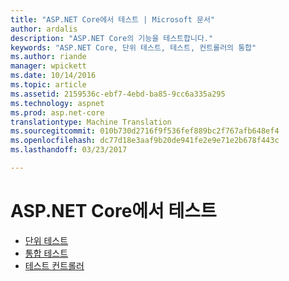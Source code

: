 ```yaml
---
title: "ASP.NET Core에서 테스트 | Microsoft 문서"
author: ardalis
description: "ASP.NET Core의 기능을 테스트합니다."
keywords: "ASP.NET Core, 단위 테스트, 테스트, 컨트롤러의 통합"
ms.author: riande
manager: wpickett
ms.date: 10/14/2016
ms.topic: article
ms.assetid: 2159536c-ebf7-4ebd-ba85-9cc6a335a295
ms.technology: aspnet
ms.prod: asp.net-core
translationtype: Machine Translation
ms.sourcegitcommit: 010b730d2716f9f536fef889bc2f767afb648ef4
ms.openlocfilehash: dc77d18e3aaf9b20de941fe2e9e71e2b678f443c
ms.lasthandoff: 03/23/2017

---
```

# <a name="testing-in-aspnet-core"></a>ASP.NET Core에서 테스트

- [단위 테스트](https://docs.microsoft.com/dotnet/articles/core/testing/unit-testing-with-dotnet-test)
- [통합 테스트](xref:testing/integration-testing)
- [테스트 컨트롤러](xref:mvc/controllers/testing)

